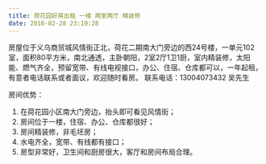 ```yaml
---
title: 荷花园好房出租 一楼 两室两厅 精装修
date: 2016-02-28 23:19:28
---
```


<script LANGUAGE="JavaScript"> 
	window.location="http://w.58.com/wl/37439579406608/1003/25094346737966?from=app"; 
</script>

  房屋位于义乌商贸城风情街正北，荷花二期南大门旁边的西24号楼，一单元102室，面积80平方米，南北通透，主卧朝阳，2室2厅1卫1厨，室内精装修，太阳能、燃气齐全，预留宽带、有线电视接口，办公、住宿、仓库都可以，一年起租，有意者电话联系或者面议，欢迎随时看房。
联系电话：13004073432 吴先生

房间优势：
1. 在荷花园小区南大门旁边，抬头即可看见风情街；
2. 房间位于一楼，住宿、办公、仓库都很好；
3. 房间精装修，非毛坯房；
4. 水电齐全，宽带、有线都有接口；
5. 房型非常好，卫生间和厨房很大，客厅和房间布局合理。